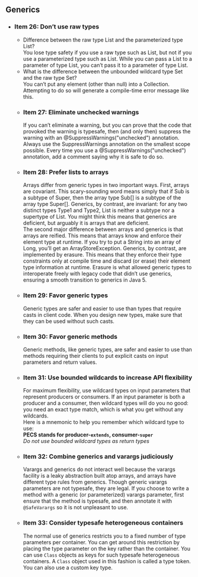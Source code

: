 ## Generics
- ### Item 26: Don’t use raw types
	- Difference between the raw type List and the parameterized type List<Object>? <br />
	You lose type safety if you use a raw type such as List, but not if you use a parameterized type such as List<Object>. While you can pass a List<String> to a parameter of type List, you can’t pass it to a parameter of type List<Object>.
	- What is the difference between the unbounded wildcard type Set<?> and the raw type Set? <br />
	You can’t put any element (other than null) into a Collection<?>. Attempting to do so will generate a compile-time error message like this.
- ### Item 27: Eliminate unchecked warnings
	If you can’t eliminate a warning, but you can prove that the code that provoked the warning is typesafe, then (and only then) suppress the warning with an @SuppressWarnings("unchecked") annotation. Always use the SuppressWarnings annotation on the smallest scope possible. Every time you use a @SuppressWarnings("unchecked") annotation, add a comment saying why it is safe to do so.
- ### Item 28: Prefer lists to arrays
	Arrays differ from generic types in two important ways. First, arrays are covariant. This scary-sounding word means simply that if Sub is a subtype of Super, then the array type Sub[] is a subtype of the array type Super[]. Generics, by contrast, are invariant: for any two distinct types Type1 and Type2, List<Type1> is neither a subtype nor a supertype of List<Type2>. You might think this means that generics are deficient, but arguably it is arrays that are deficient. <br />
	The second major difference between arrays and generics is that arrays are reified. This means that arrays know and enforce their element type at runtime. If you try to put a String into an array of Long, you’ll get an ArrayStoreException. Generics, by contrast, are implemented by erasure. This means that they enforce their type constraints only at compile time and discard (or erase) their element type information at runtime. Erasure is what allowed generic types to interoperate freely with legacy code that didn’t use generics, ensuring a smooth transition to generics in Java 5.
- ### Item 29: Favor generic types
	Generic types are safer and easier to use than types that require casts in client code. When you design new types, make sure that they can be used without such casts. 
- ### Item 30: Favor generic methods
	Generic methods, like generic types, are safer and easier to use than methods requiring their clients to put explicit casts on input parameters and return values. 
- ### Item 31: Use bounded wildcards to increase API flexibility
	For maximum flexibility, use wildcard types on input parameters that represent producers or consumers. If an input parameter is both a producer and a consumer, then wildcard types will do you no good: you need an exact type match, which is what you get without any wildcards. <br />
	Here is a mnemonic to help you remember which wildcard type to use: <br />
	**PECS stands for producer-`extends`, consumer-`super`** <br />
	*Do not use bounded wildcard types as return types*
- ### Item 32: Combine generics and varargs judiciously
	Varargs and generics do not interact well because the varargs facility is a leaky abstraction built atop arrays, and arrays have different type rules from generics. Though generic varargs parameters are not typesafe, they are legal. If you choose to write a method with a generic (or parameterized) varargs parameter, first ensure that the method is typesafe, and then annotate it with `@SafeVarargs` so it is not unpleasant to use.
- ### Item 33: Consider typesafe heterogeneous containers
	The normal use of generics restricts you to a fixed number of type parameters per container. You can get around this restriction by placing the type parameter on the key rather than the container. You can use `Class` objects as keys for such typesafe heterogeneous containers. A `Class` object used in this fashion is called a type token. You can also use a custom key type. 